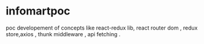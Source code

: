 # infomartpoc
poc developement of concepts like react-redux lib, react router dom , redux store,axios , thunk middleware , api fetching .
